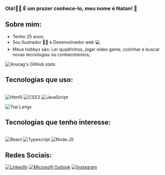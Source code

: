 ### Olá!👋🏻 É um prazer conhece-lo, meu nome é Natan! 🐧 

## Sobre mim:
<div>
  <ul>
    <li>Tenho 25 anos;</li>
    <li>Sou Ilustrador ✍🏻 e Desenvolvedor web 💻;</li>
    <li>Meus hobbys são: Ler quadrinhos, jogar video game, cozinhar e buscar novas tecnologias ou conhecimentos;</li>
  </ul>
<div/>
  
![Anurag's GitHub stats](https://github-readme-stats.vercel.app/api?username=Natan-Camelo&show_icons=true&theme=transparent)

## Tecnologias que uso:

<div style="display: inline_block; aling="center""> <br/>
  <img alt="Html5" src="https://img.shields.io/badge/HTML5-E34F26?style=for-the-badge&logo=html5&logoColor=white"/>
  <img alt="CSS3" src="https://img.shields.io/badge/CSS3-1572B6?style=for-the-badge&logo=css3&logoColor=white"/>
  <img alt="JavaScript" src="https://img.shields.io/badge/JavaScript-F7DF1E?style=for-the-badge&logo=javascript&logoColor=black"/>
</div>

![Top Langs](https://github-readme-stats.vercel.app/api/top-langs/?username=Natan-Camelo&layout=compact)

## Tecnologias que tenho interesse:

<div style="display: inline_block; aling="center""> <br/>
  <img alt="React" src="https://img.shields.io/badge/React-20232A?style=for-the-badge&logo=react&logoColor=61DAFB"/>
  <img alt="Typescript" src="https://img.shields.io/badge/TypeScript-007ACC?style=for-the-badge&logo=typescript&logoColor=white"/>
  <img alt="Node.JS" src="https://img.shields.io/badge/Node.js-43853D?style=for-the-badge&logo=node.js&logoColor=white"/>
</div>

## Redes Sociais:
[![LinkedIn](https://img.shields.io/badge/LinkedIn-0077B5?style=for-the-badge&logo=linkedin&logoColor=white)](https://www.linkedin.com/in/natan-camelo-de-sousa-526b9b277/)
[![Microsoft Outlook](https://img.shields.io/badge/Microsoft_Outlook-0078D4?style=for-the-badge&logo=microsoft-outlook&logoColor=white)](natancamelo@hotmail.com)
[![Instagram](https://img.shields.io/badge/Instagram-E4405F?style=for-the-badge&logo=instagram&logoColor=white)](https://www.instagram.com/natan_camelo/)
